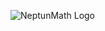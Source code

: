 ![NeptunMath Logo](https://github.com/user-attachments/assets/edb5d39c-75da-4217-b073-abda06a76f02)
